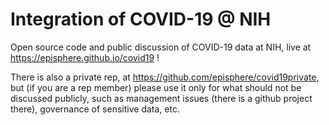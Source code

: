 # Integration of COVID-19 @ NIH
Open source code and public discussion of COVID-19 data at NIH, live at https://episphere.github.io/covid19 !

There is also a private rep, at https://github.com/episphere/covid19private, but (if you are a rep member) please use it only for what should not be discussed publicly, such as management issues (there is a github project there), governance of sensitive data, etc.
